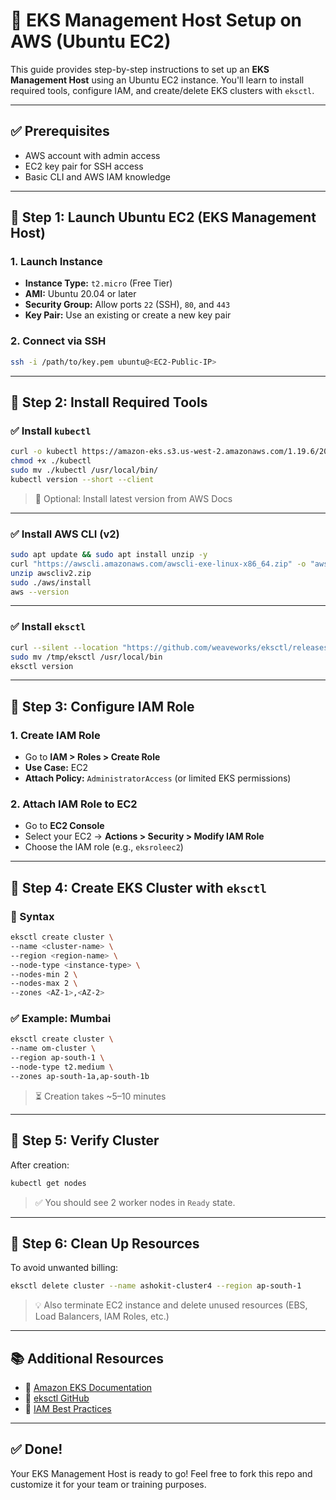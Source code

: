 
# 🚀 EKS Management Host Setup on AWS (Ubuntu EC2)

This guide provides step-by-step instructions to set up an **EKS Management Host** using an Ubuntu EC2 instance. You'll learn to install required tools, configure IAM, and create/delete EKS clusters with `eksctl`.

---

## ✅ Prerequisites

- AWS account with admin access
- EC2 key pair for SSH access
- Basic CLI and AWS IAM knowledge

---

## 🔹 Step 1: Launch Ubuntu EC2 (EKS Management Host)

### 1. Launch Instance
- **Instance Type:** `t2.micro` (Free Tier)
- **AMI:** Ubuntu 20.04 or later
- **Security Group:** Allow ports `22` (SSH), `80`, and `443`
- **Key Pair:** Use an existing or create a new key pair

### 2. Connect via SSH
```bash
ssh -i /path/to/key.pem ubuntu@<EC2-Public-IP>
````

---

## 🔹 Step 2: Install Required Tools

### ✅ Install `kubectl`

```bash
curl -o kubectl https://amazon-eks.s3.us-west-2.amazonaws.com/1.19.6/2021-01-05/bin/linux/amd64/kubectl
chmod +x ./kubectl
sudo mv ./kubectl /usr/local/bin/
kubectl version --short --client
```

> 📌 Optional: Install latest version from AWS Docs

---

### ✅ Install AWS CLI (v2)

```bash
sudo apt update && sudo apt install unzip -y
curl "https://awscli.amazonaws.com/awscli-exe-linux-x86_64.zip" -o "awscliv2.zip"
unzip awscliv2.zip
sudo ./aws/install
aws --version
```

---

### ✅ Install `eksctl`

```bash
curl --silent --location "https://github.com/weaveworks/eksctl/releases/latest/download/eksctl_$(uname -s)_amd64.tar.gz" | tar xz -C /tmp
sudo mv /tmp/eksctl /usr/local/bin
eksctl version
```

---

## 🔹 Step 3: Configure IAM Role

### 1. Create IAM Role

* Go to **IAM > Roles > Create Role**
* **Use Case:** EC2
* **Attach Policy:** `AdministratorAccess` (or limited EKS permissions)

### 2. Attach IAM Role to EC2

* Go to **EC2 Console**
* Select your EC2 → **Actions > Security > Modify IAM Role**
* Choose the IAM role (e.g., `eksroleec2`)

---

## 🔹 Step 4: Create EKS Cluster with `eksctl`

### 📌 Syntax

```bash
eksctl create cluster \
--name <cluster-name> \
--region <region-name> \
--node-type <instance-type> \
--nodes-min 2 \
--nodes-max 2 \
--zones <AZ-1>,<AZ-2>
```

### ✅ Example: Mumbai

```bash
eksctl create cluster \
--name om-cluster \
--region ap-south-1 \
--node-type t2.medium \
--zones ap-south-1a,ap-south-1b
```

> ⏳ Creation takes \~5–10 minutes

---

## 🔹 Step 5: Verify Cluster

After creation:

```bash
kubectl get nodes
```

> ✅ You should see 2 worker nodes in `Ready` state.

---

## 🔹 Step 6: Clean Up Resources

To avoid unwanted billing:

```bash
eksctl delete cluster --name ashokit-cluster4 --region ap-south-1
```

> 💡 Also terminate EC2 instance and delete unused resources (EBS, Load Balancers, IAM Roles, etc.)

---

## 📚 Additional Resources

* 📘 [Amazon EKS Documentation](https://docs.aws.amazon.com/eks/)
* 📘 [eksctl GitHub](https://github.com/weaveworks/eksctl)
* 🔐 [IAM Best Practices](https://docs.aws.amazon.com/IAM/latest/UserGuide/best-practices.html)

---

## ✅ Done!

Your EKS Management Host is ready to go! 
Feel free to fork this repo and customize it for your team or training purposes.
